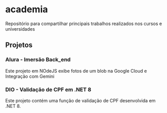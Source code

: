 # academia
Repositório para compartilhar principais trabalhos realizados nos cursos e universidades

## Projetos

### Alura - Imersão Back_end
Este projeto em NOdeJS exibe fotos de um blob na Google Cloud e Integração com Gemini

### DIO - Validação de CPF em .NET 8
Este projeto contém uma função de validação de CPF desenvolvida em .NET 8.
